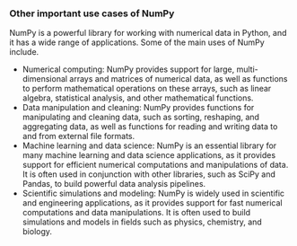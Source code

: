 ### Other important use cases of NumPy

NumPy is a powerful library for working with numerical data in Python, and it has a wide range of applications. Some of the main uses of NumPy include.
* Numerical computing: NumPy provides support for large, multi-dimensional arrays and matrices of numerical data, as well as functions to perform mathematical operations on these arrays, such as linear algebra, statistical analysis, and other mathematical functions.
* Data manipulation and cleaning: NumPy provides functions for manipulating and cleaning data, such as sorting, reshaping, and aggregating data, as well as functions for reading and writing data to and from external file formats.
* Machine learning and data science: NumPy is an essential library for many machine learning and data science applications, as it provides support for efficient numerical computations and manipulations of data. It is often used in conjunction with other libraries, such as SciPy and Pandas, to build powerful data analysis pipelines.
* Scientific simulations and modeling: NumPy is widely used in scientific and engineering applications, as it provides support for fast numerical computations and data manipulations. It is often used to build simulations and models in fields such as physics, chemistry, and biology.